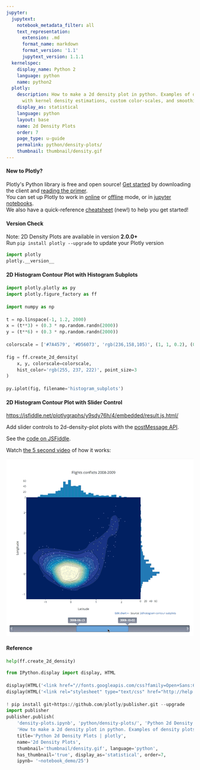 ```yaml
---
jupyter:
  jupytext:
    notebook_metadata_filter: all
    text_representation:
      extension: .md
      format_name: markdown
      format_version: '1.1'
      jupytext_version: 1.1.1
  kernelspec:
    display_name: Python 2
    language: python
    name: python2
  plotly:
    description: How to make a 2d density plot in python. Examples of density plots
      with kernel density estimations, custom color-scales, and smoothing.
    display_as: statistical
    language: python
    layout: base
    name: 2d Density Plots
    order: 7
    page_type: u-guide
    permalink: python/density-plots/
    thumbnail: thumbnail/density.gif
---
```


<!-- #region {"deletable": true, "editable": true} -->
#### New to Plotly?
Plotly's Python library is free and open source! [Get started](https://plot.ly/python/getting-started/) by downloading the client and [reading the primer](https://plot.ly/python/getting-started/).
<br>You can set up Plotly to work in [online](https://plot.ly/python/getting-started/#initialization-for-online-plotting) or [offline](https://plot.ly/python/getting-started/#initialization-for-offline-plotting) mode, or in [jupyter notebooks](https://plot.ly/python/getting-started/#start-plotting-online).
<br>We also have a quick-reference [cheatsheet](https://images.plot.ly/plotly-documentation/images/python_cheat_sheet.pdf) (new!) to help you get started!
<!-- #endregion -->

<!-- #region {"deletable": true, "editable": true} -->
#### Version Check
Note: 2D Density Plots are available in version <b>2.0.0+</b><br>
Run  `pip install plotly --upgrade` to update your Plotly version
<!-- #endregion -->

```python deletable=true editable=true
import plotly
plotly.__version__
```

<!-- #region {"deletable": true, "editable": true} -->
#### 2D Histogram Contour Plot with Histogram Subplots
<!-- #endregion -->

```python deletable=true editable=true
import plotly.plotly as py
import plotly.figure_factory as ff

import numpy as np

t = np.linspace(-1, 1.2, 2000)
x = (t**3) + (0.3 * np.random.randn(2000))
y = (t**6) + (0.3 * np.random.randn(2000))

colorscale = ['#7A4579', '#D56073', 'rgb(236,158,105)', (1, 1, 0.2), (0.98,0.98,0.98)]

fig = ff.create_2d_density(
    x, y, colorscale=colorscale,
    hist_color='rgb(255, 237, 222)', point_size=3
)

py.iplot(fig, filename='histogram_subplots')
```

<!-- #region {"deletable": true, "editable": true} -->
#### 2D Histogram Contour Plot with Slider Control
<!-- #endregion -->

<!-- #region {"deletable": true, "editable": true} -->
https://jsfiddle.net/plotlygraphs/y9sdy76h/4/embedded/result,js,html/
<!-- #endregion -->

<!-- #region {"deletable": true, "editable": true} -->
Add slider controls to 2d-density-plot plots with the <a href="https://github.com/plotly/postMessage-API" target="_blank">postMessage API</a>.

See the <a href="https://jsfiddle.net/plotlygraphs/y9sdy76h/4/" target="_blank">code on JSFiddle</a>.

Watch <a href="https://raw.githubusercontent.com/plotly/documentation/gh-pages/all_static/images/flight_conflicts.gif" target="_blank">the 5 second video</a> of how it works:
<!-- #endregion -->

<!-- #region {"deletable": true, "editable": true} -->
![IPython terminal](https://raw.githubusercontent.com/plotly/documentation/gh-pages/all_static/images/flight_conflicts.gif)
<!-- #endregion -->

<!-- #region {"deletable": true, "editable": true} -->
#### Reference
<!-- #endregion -->

```python deletable=true editable=true
help(ff.create_2d_density)
```

```python deletable=true editable=true
from IPython.display import display, HTML

display(HTML('<link href="//fonts.googleapis.com/css?family=Open+Sans:600,400,300,200|Inconsolata|Ubuntu+Mono:400,700" rel="stylesheet" type="text/css" />'))
display(HTML('<link rel="stylesheet" type="text/css" href="http://help.plot.ly/documentation/all_static/css/ipython-notebook-custom.css">'))

! pip install git+https://github.com/plotly/publisher.git --upgrade
import publisher
publisher.publish(
    'density-plots.ipynb', 'python/density-plots/', 'Python 2d Density Plots | plotly',
    'How to make a 2d density plot in python. Examples of density plots with kernel density estimations, custom color-scales, and smoothing.',
    title='Python 2d Density Plots | plotly',
    name='2d Density Plots',
    thumbnail='thumbnail/density.gif', language='python',
    has_thumbnail='true', display_as='statistical', order=7,
    ipynb= '~notebook_demo/25')
```

```python deletable=true editable=true

```
